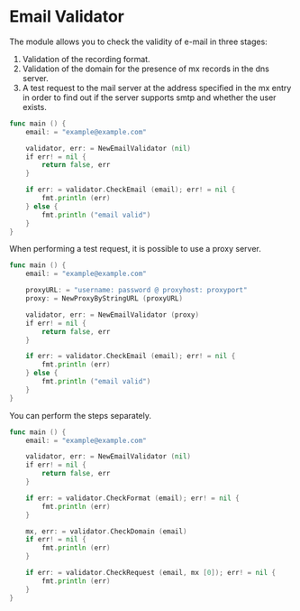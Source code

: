 # Email Validator

The module allows you to check the validity of e-mail in three stages:
1. Validation of the recording format.
2. Validation of the domain for the presence of mx records in the dns server.
3. A test request to the mail server at the address specified in the mx entry in order to find out if the server supports
smtp and whether the user exists.

```go
func main () {
    email: = "example@example.com"

    validator, err: = NewEmailValidator (nil)
    if err! = nil {
        return false, err
    }

    if err: = validator.CheckEmail (email); err! = nil {
        fmt.println (err)
    } else {
        fmt.println ("email valid")
    }
}
```

When performing a test request, it is possible to use a proxy server.
```go
func main () {
    email: = "example@example.com"

    proxyURL: = "username: password @ proxyhost: proxyport"
    proxy: = NewProxyByStringURL (proxyURL)

    validator, err: = NewEmailValidator (proxy)
    if err! = nil {
        return false, err
    }

    if err: = validator.CheckEmail (email); err! = nil {
        fmt.println (err)
    } else {
        fmt.println ("email valid")
    }
}
```

You can perform the steps separately.
```go
func main () {
    email: = "example@example.com"

    validator, err: = NewEmailValidator (nil)
    if err! = nil {
        return false, err
    }

    if err: = validator.CheckFormat (email); err! = nil {
        fmt.println (err)
    }

    mx, err: = validator.CheckDomain (email)
    if err! = nil {
        fmt.println (err)
    }

    if err: = validator.CheckRequest (email, mx [0]); err! = nil {
        fmt.println (err)
    }
}

```